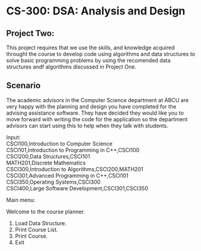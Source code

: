 # CS-300: DSA: Analysis and Design

## Project Two:
This project requires that we use the skills, and knowledge acquired throught the course to develop code using algorithms and data structures to solve basic programming problems by using the recomended data structures andf algorithms discussed in Project One.

## Scenario
The academic advisors in the Computer Science department at ABCU are very happy with the planning and design you have 
completed for the advising assistance software. They have decided they would like you to move forward with writing the code for the 
application so the department advisors can start using this to help when they talk with students.

Input:<br>
CSCI100,Introduction to Computer Science<br>
CSCI101,Introduction to Programming in C++,CSCI100<br>
CSCI200,Data Structures,CSCI101<br>
MATH201,Discrete Mathematics<br>
CSCI300,Introduction to Algorithms,CSCI200,MATH201<br>
CSCI301,Advanced Programming in C++,CSCI101<br>
CSCI350,Operating Systems,CSCI300<br>
CSCI400,Large Software Development,CSCI301,CSCI350<br>


Main menu:

Welcome to the course planner.
1. Load Data Structure.
2. Print Course List.
3. Print Course.
9. Exit
